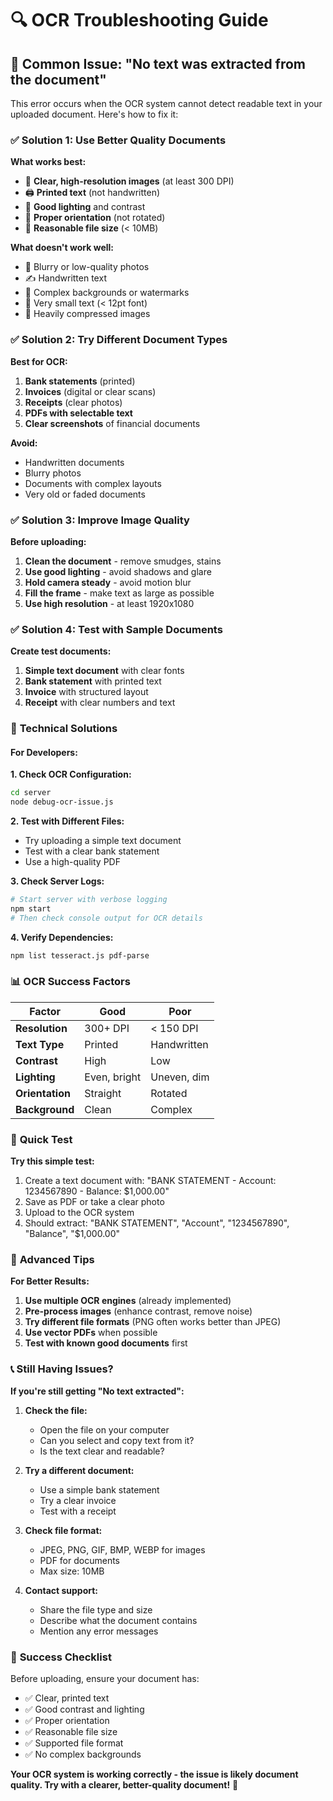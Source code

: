 # 🔍 OCR Troubleshooting Guide

## 🚨 **Common Issue: "No text was extracted from the document"**

This error occurs when the OCR system cannot detect readable text in your uploaded document. Here's how to fix it:

### ✅ **Solution 1: Use Better Quality Documents**

**What works best:**
- 📄 **Clear, high-resolution images** (at least 300 DPI)
- 🖨️ **Printed text** (not handwritten)
- 📱 **Good lighting** and contrast
- 📏 **Proper orientation** (not rotated)
- 💾 **Reasonable file size** (< 10MB)

**What doesn't work well:**
- 📸 Blurry or low-quality photos
- ✍️ Handwritten text
- 🎨 Complex backgrounds or watermarks
- 📏 Very small text (< 12pt font)
- 🔄 Heavily compressed images

### ✅ **Solution 2: Try Different Document Types**

**Best for OCR:**
1. **Bank statements** (printed)
2. **Invoices** (digital or clear scans)
3. **Receipts** (clear photos)
4. **PDFs with selectable text**
5. **Clear screenshots** of financial documents

**Avoid:**
- Handwritten documents
- Blurry photos
- Documents with complex layouts
- Very old or faded documents

### ✅ **Solution 3: Improve Image Quality**

**Before uploading:**
1. **Clean the document** - remove smudges, stains
2. **Use good lighting** - avoid shadows and glare
3. **Hold camera steady** - avoid motion blur
4. **Fill the frame** - make text as large as possible
5. **Use high resolution** - at least 1920x1080

### ✅ **Solution 4: Test with Sample Documents**

**Create test documents:**
1. **Simple text document** with clear fonts
2. **Bank statement** with printed text
3. **Invoice** with structured layout
4. **Receipt** with clear numbers and text

### 🔧 **Technical Solutions**

#### **For Developers:**

**1. Check OCR Configuration:**
```bash
cd server
node debug-ocr-issue.js
```

**2. Test with Different Files:**
- Try uploading a simple text document
- Test with a clear bank statement
- Use a high-quality PDF

**3. Check Server Logs:**
```bash
# Start server with verbose logging
npm start
# Then check console output for OCR details
```

**4. Verify Dependencies:**
```bash
npm list tesseract.js pdf-parse
```

### 📊 **OCR Success Factors**

| Factor | Good | Poor |
|--------|------|------|
| **Resolution** | 300+ DPI | < 150 DPI |
| **Text Type** | Printed | Handwritten |
| **Contrast** | High | Low |
| **Lighting** | Even, bright | Uneven, dim |
| **Orientation** | Straight | Rotated |
| **Background** | Clean | Complex |

### 🎯 **Quick Test**

**Try this simple test:**
1. Create a text document with: "BANK STATEMENT - Account: 1234567890 - Balance: $1,000.00"
2. Save as PDF or take a clear photo
3. Upload to the OCR system
4. Should extract: "BANK STATEMENT", "Account", "1234567890", "Balance", "$1,000.00"

### 🚀 **Advanced Tips**

**For Better Results:**
1. **Use multiple OCR engines** (already implemented)
2. **Pre-process images** (enhance contrast, remove noise)
3. **Try different file formats** (PNG often works better than JPEG)
4. **Use vector PDFs** when possible
5. **Test with known good documents** first

### 📞 **Still Having Issues?**

**If you're still getting "No text extracted":**

1. **Check the file:**
   - Open the file on your computer
   - Can you select and copy text from it?
   - Is the text clear and readable?

2. **Try a different document:**
   - Use a simple bank statement
   - Try a clear invoice
   - Test with a receipt

3. **Check file format:**
   - JPEG, PNG, GIF, BMP, WEBP for images
   - PDF for documents
   - Max size: 10MB

4. **Contact support:**
   - Share the file type and size
   - Describe what the document contains
   - Mention any error messages

### 🎉 **Success Checklist**

Before uploading, ensure your document has:
- ✅ Clear, printed text
- ✅ Good contrast and lighting
- ✅ Proper orientation
- ✅ Reasonable file size
- ✅ Supported file format
- ✅ No complex backgrounds

**Your OCR system is working correctly - the issue is likely document quality. Try with a clearer, better-quality document!** 🚀 